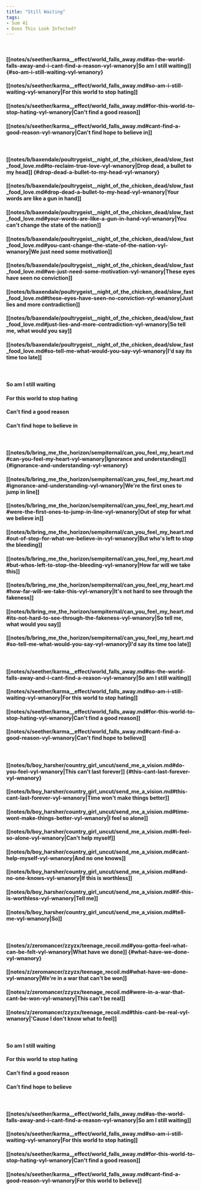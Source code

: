 ```yaml
---
title: "Still Waiting"
tags:
- Sum 41
- Does This Look Infected?
---
```

&nbsp;
#### [[notes/s/seether/karma__effect/world_falls_away.md#as-the-world-falls-away-and-i-cant-find-a-reason-vyl-wnanory|So am I still waiting]] {#so-am-i-still-waiting-vyl-wnanory}
#### [[notes/s/seether/karma__effect/world_falls_away.md#so-am-i-still-waiting-vyl-wnanory|For this world to stop hating]]
#### [[notes/s/seether/karma__effect/world_falls_away.md#for-this-world-to-stop-hating-vyl-wnanory|Can't find a good reason]]
#### [[notes/s/seether/karma__effect/world_falls_away.md#cant-find-a-good-reason-vyl-wnanory|Can't find hope to believe in]]
&nbsp;
#### [[notes/b/baxendale/poultrygeist__night_of_the_chicken_dead/slow_fast_food_love.md#to-reclaim-true-love-vyl-wnanory|Drop dead, a bullet to my head]] {#drop-dead-a-bullet-to-my-head-vyl-wnanory}
#### [[notes/b/baxendale/poultrygeist__night_of_the_chicken_dead/slow_fast_food_love.md#drop-dead-a-bullet-to-my-head-vyl-wnanory|Your words are like a gun in hand]]
#### [[notes/b/baxendale/poultrygeist__night_of_the_chicken_dead/slow_fast_food_love.md#your-words-are-like-a-gun-in-hand-vyl-wnanory|You can't change the state of the nation]]
#### [[notes/b/baxendale/poultrygeist__night_of_the_chicken_dead/slow_fast_food_love.md#you-cant-change-the-state-of-the-nation-vyl-wnanory|We just need some motivation]]
#### [[notes/b/baxendale/poultrygeist__night_of_the_chicken_dead/slow_fast_food_love.md#we-just-need-some-motivation-vyl-wnanory|These eyes have seen no conviction]]
#### [[notes/b/baxendale/poultrygeist__night_of_the_chicken_dead/slow_fast_food_love.md#these-eyes-have-seen-no-conviction-vyl-wnanory|Just lies and more contradiction]]
#### [[notes/b/baxendale/poultrygeist__night_of_the_chicken_dead/slow_fast_food_love.md#just-lies-and-more-contradiction-vyl-wnanory|So tell me, what would you say]]
#### [[notes/b/baxendale/poultrygeist__night_of_the_chicken_dead/slow_fast_food_love.md#so-tell-me-what-would-you-say-vyl-wnanory|I'd say its time too late]]
&nbsp;
#### So am I still waiting
#### For this world to stop hating
#### Can't find a good reason
#### Can't find hope to believe in
&nbsp;
#### [[notes/b/bring_me_the_horizon/sempiternal/can_you_feel_my_heart.md#can-you-feel-my-heart-vyl-wnanory|Ignorance and understanding]] {#ignorance-and-understanding-vyl-wnanory}
#### [[notes/b/bring_me_the_horizon/sempiternal/can_you_feel_my_heart.md#ignorance-and-understanding-vyl-wnanory|We're the first ones to jump in line]]
#### [[notes/b/bring_me_the_horizon/sempiternal/can_you_feel_my_heart.md#were-the-first-ones-to-jump-in-line-vyl-wnanory|Out of step for what we believe in]]
#### [[notes/b/bring_me_the_horizon/sempiternal/can_you_feel_my_heart.md#out-of-step-for-what-we-believe-in-vyl-wnanory|But who's left to stop the bleeding]]
#### [[notes/b/bring_me_the_horizon/sempiternal/can_you_feel_my_heart.md#but-whos-left-to-stop-the-bleeding-vyl-wnanory|How far will we take this]]
#### [[notes/b/bring_me_the_horizon/sempiternal/can_you_feel_my_heart.md#how-far-will-we-take-this-vyl-wnanory|It's not hard to see through the fakeness]]
#### [[notes/b/bring_me_the_horizon/sempiternal/can_you_feel_my_heart.md#its-not-hard-to-see-through-the-fakeness-vyl-wnanory|So tell me, what would you say]]
#### [[notes/b/bring_me_the_horizon/sempiternal/can_you_feel_my_heart.md#so-tell-me-what-would-you-say-vyl-wnanory|I'd say its time too late]]
&nbsp;
#### [[notes/s/seether/karma__effect/world_falls_away.md#as-the-world-falls-away-and-i-cant-find-a-reason-vyl-wnanory|So am I still waiting]]
#### [[notes/s/seether/karma__effect/world_falls_away.md#so-am-i-still-waiting-vyl-wnanory|For this world to stop hating]]
#### [[notes/s/seether/karma__effect/world_falls_away.md#for-this-world-to-stop-hating-vyl-wnanory|Can't find a good reason]]
#### [[notes/s/seether/karma__effect/world_falls_away.md#cant-find-a-good-reason-vyl-wnanory|Can't find hope to believe]]
&nbsp;
#### [[notes/b/boy_harsher/country_girl_uncut/send_me_a_vision.md#do-you-feel-vyl-wnanory|This can't last forever]] {#this-cant-last-forever-vyl-wnanory}
#### [[notes/b/boy_harsher/country_girl_uncut/send_me_a_vision.md#this-cant-last-forever-vyl-wnanory|Time won't make things better]]
#### [[notes/b/boy_harsher/country_girl_uncut/send_me_a_vision.md#time-wont-make-things-better-vyl-wnanory|I feel so alone]]
#### [[notes/b/boy_harsher/country_girl_uncut/send_me_a_vision.md#i-feel-so-alone-vyl-wnanory|Can't help myself]]
#### [[notes/b/boy_harsher/country_girl_uncut/send_me_a_vision.md#cant-help-myself-vyl-wnanory|And no one knows]]
#### [[notes/b/boy_harsher/country_girl_uncut/send_me_a_vision.md#and-no-one-knows-vyl-wnanory|If this is worthless]]
#### [[notes/b/boy_harsher/country_girl_uncut/send_me_a_vision.md#if-this-is-worthless-vyl-wnanory|Tell me]]
#### [[notes/b/boy_harsher/country_girl_uncut/send_me_a_vision.md#tell-me-vyl-wnanory|So]]
&nbsp;
#### [[notes/z/zeromancer/zzyzx/teenage_recoil.md#you-gotta-feel-what-can-be-felt-vyl-wnanory|What have we done]] {#what-have-we-done-vyl-wnanory}
#### [[notes/z/zeromancer/zzyzx/teenage_recoil.md#what-have-we-done-vyl-wnanory|We're in a war that can't be won]]
#### [[notes/z/zeromancer/zzyzx/teenage_recoil.md#were-in-a-war-that-cant-be-won-vyl-wnanory|This can't be real]]
#### [[notes/z/zeromancer/zzyzx/teenage_recoil.md#this-cant-be-real-vyl-wnanory|'Cause I don't know what to feel]]
&nbsp;
#### So am I still waiting
#### For this world to stop hating
#### Can't find a good reason
#### Can't find hope to believe
&nbsp;
#### [[notes/s/seether/karma__effect/world_falls_away.md#as-the-world-falls-away-and-i-cant-find-a-reason-vyl-wnanory|So am I still waiting]]
#### [[notes/s/seether/karma__effect/world_falls_away.md#so-am-i-still-waiting-vyl-wnanory|For this world to stop hating]]
#### [[notes/s/seether/karma__effect/world_falls_away.md#for-this-world-to-stop-hating-vyl-wnanory|Can't find a good reason]]
#### [[notes/s/seether/karma__effect/world_falls_away.md#cant-find-a-good-reason-vyl-wnanory|For this world to believe]]
